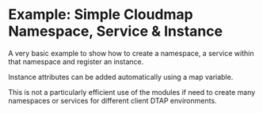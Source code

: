 # Example: Simple Cloudmap Namespace, Service & Instance

A very basic example to show how to create a namespace, a service within that namespace and register an instance.

Instance attributes can be added automatically using a map variable.

This is not a particularly efficient use of the modules if need to create many namespaces or services for different client DTAP environments.
